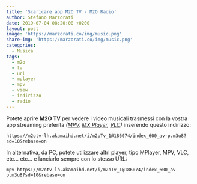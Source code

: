 ```yaml
---
title: 'Scaricare app M2O TV - M2O Radio'
author: Stefano Marzorati
date: 2019-07-04 08:20:00 +0200
layout: post
image: 'https://marzorati.co/img/music.png'
share-img: 'https://marzorati.co/img/music.png'
categories:
  - Musica
tags:
  - m2o
  - tv
  - url
  - mplayer
  - mpv
  - view
  - indirizzo
  - radio
---
```

Potete aprire **M2O TV** per vedere i video musicali trasmessi con la vostra app streaming preferita *(<a href="https://play.google.com/store/apps/details?id=is.xyz.mpv" target="_blank">MPV</a>, <a href="https://play.google.com/store/apps/details?id=com.mxtech.videoplayer.ad" target="_blank">MX Player</a>, <a href="https://play.google.com/store/apps/details?id=org.videolan.vlc" target="_blank">VLC</a>)* inserendo questo indirizzo:   

	https://m2otv-lh.akamaihd.net/i/m2oTv_1@186074/index_600_av-p.m3u8?sd=10&rebase=on

In alternativa, da PC, potete utilizzare altri player, tipo MPlayer, MPV, VLC, etc... etc... e lanciarlo sempre con lo stesso URL:   

	mpv https://m2otv-lh.akamaihd.net/i/m2oTv_1@186074/index_600_av-p.m3u8?sd=10&rebase=on

